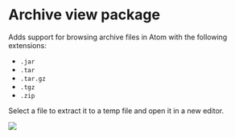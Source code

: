 # Archive view package

Adds support for browsing archive files in Atom with the following extensions:

  * `.jar`
  * `.tar`
  * `.tar.gz`
  * `.tgz`
  * `.zip`

Select a file to extract it to a temp file and open it in a new editor.

![](https://f.cloud.github.com/assets/671378/2241218/e18a8846-9cc5-11e3-9456-3cbca9dfcff0.png)

